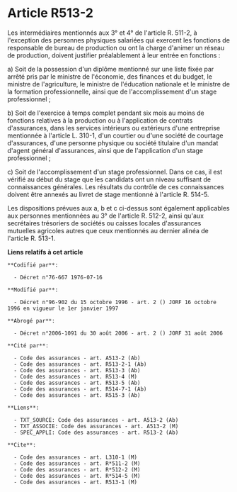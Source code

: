 # Article R513-2

Les intermédiaires mentionnés aux 3° et 4° de l'article R. 511-2, à l'exception des personnes physiques salariées qui
exercent les fonctions de responsable de bureau de production ou ont la charge d'animer un réseau de production, doivent
justifier préalablement à leur entrée en fonctions :

a) Soit de la possession d'un diplôme mentionné sur une liste fixée par arrêté pris par le ministre de l'économie, des
finances et du budget, le ministre de l'agriculture, le ministre de l'éducation nationale et le ministre de la formation
professionnelle, ainsi que de l'accomplissement d'un stage professionnel ;

b) Soit de l'exercice à temps complet pendant six mois au moins de fonctions relatives à la production ou à l'application de
contrats d'assurances, dans les services intérieurs ou extérieurs d'une entreprise mentionnée à l'article L. 310-1, d'un
courtier ou d'une société de courtage d'assurances, d'une personne physique ou société titulaire d'un mandat d'agent général
d'assurances, ainsi que de l'application d'un stage professionnel ;

c) Soit de l'accomplissement d'un stage professionnel. Dans ce cas, il est vérifié au début du stage que les candidats ont un
niveau suffisant de connaissances générales. Les résultats du contrôle de ces connaissances doivent être annexés au livret de
stage mentionné à l'article R. 514-5.

Les dispositions prévues aux a, b et c ci-dessus sont également applicables aux personnes mentionnées au 3° de l'article R.
512-2, ainsi qu'aux secrétaires trésoriers de sociétés ou caisses locales d'assurances mutuelles agricoles autres que ceux
mentionnés au dernier alinéa de l'article R. 513-1.

**Liens relatifs à cet article**

	**Codifié par**:

	  - Décret n°76-667 1976-07-16

	**Modifié par**:

	  - Décret n°96-902 du 15 octobre 1996 - art. 2 () JORF 16 octobre 1996 en vigueur le 1er janvier 1997

	**Abrogé par**:

	  - Décret n°2006-1091 du 30 août 2006 - art. 2 () JORF 31 août 2006

	**Cité par**:

	  - Code des assurances - art. A513-2 (Ab)
	  - Code des assurances - art. R513-2-1 (Ab)
	  - Code des assurances - art. R513-3 (Ab)
	  - Code des assurances - art. R513-4 (M)
	  - Code des assurances - art. R513-5 (Ab)
	  - Code des assurances - art. R514-7-1 (Ab)
	  - Code des assurances - art. R515-3 (Ab)

	**Liens**:

	  - TXT_SOURCE: Code des assurances - art. A513-2 (Ab)
	  - TXT_ASSOCIE: Code des assurances - art. A513-2 (M)
	  - SPEC_APPLI: Code des assurances - art. R513-2 (Ab)

	**Cite**:

	  - Code des assurances - art. L310-1 (M)
	  - Code des assurances - art. R*511-2 (M)
	  - Code des assurances - art. R*512-2 (M)
	  - Code des assurances - art. R*514-5 (M)
	  - Code des assurances - art. R513-1 (M)
